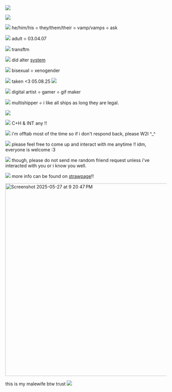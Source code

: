 ![](https://komarev.com/ghpvc/?username=ghostlyvamps&color=f7baeb&style=plastic&label=PROFILE+VISITS) 

![](https://i.postimg.cc/RCPRXyfw/y6juve.png)
 
  ![](https://files.catbox.moe/0mnjvi.gif)‎‎  he/him/his ⟡ they/them/their ⟡ vamp/vamps ⟡ ask
  
  ![](https://files.catbox.moe/0mnjvi.gif) adult ⟡ 03.04.07
    
 ![](https://files.catbox.moe/0mnjvi.gif) transftm 
  
![](https://files.catbox.moe/0mnjvi.gif)  did alter [system](https://neurodiversity.fandom.com/wiki/System)
   
 ![](https://files.catbox.moe/0mnjvi.gif) bisexual ⟡ xenogender 

![](https://files.catbox.moe/0mnjvi.gif) taken <3 05.08.25 ![](https://yokai.crd.co/assets/images/gallery12/31f35c75.gif?v=b4df531c)

![](https://files.catbox.moe/0mnjvi.gif) digital artist ⟡ gamer ⟡ gif maker 

![](https://files.catbox.moe/0mnjvi.gif) multishipper ⟡ i like all ships as long they are legal.

![](https://i.postimg.cc/7YfNc9Md/1pwi47.png)

![](https://files.catbox.moe/f5dkkd.webp) C+H & INT any !!

![](https://files.catbox.moe/f5dkkd.webp) i'm offtab most of the time so if i don't respond back, please W2I ^_^

![](https://files.catbox.moe/f5dkkd.webp) please feel free to come up and interact with me anytime !! idm, everyone is welcome :3 

![](https://files.catbox.moe/f5dkkd.webp) though, please do not send me random friend request unless i've interacted with you or i know you well.

![](https://tomomi.neocities.org/pixeles/48.gif) more info can be found on [strawpage](https://ghostyvamps.straw.page)!!

<img width="603" alt="Screenshot 2025-05-27 at 9 20 47 PM" src="https://github.com/user-attachments/assets/7b8034fa-7823-4f6a-8ebd-ef0ba369fc4a" />

this is my malewife btw trust ![](https://xyz.crd.co/assets/images/gallery18/dbcbb13f.gif?v=3263a73c)


